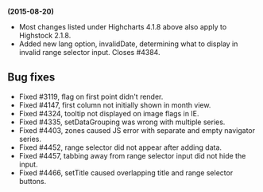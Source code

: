 **(2015-08-20)**
        
- Most changes listed under Highcharts 4.1.8 above also apply to Highstock 2.1.8.
- Added new lang option, invalidDate, determining what to display in invalid range selector input. Closes #4384.

## Bug fixes 
- Fixed #3119, flag on first point didn't render.
- Fixed #4147, first column not initially shown in month view.
- Fixed #4324, tooltip not displayed on image flags in IE.
- Fixed #4335, setDataGrouping was wrong with multiple series.
- Fixed #4403, zones caused JS error with separate and empty navigator series.
- Fixed #4452, range selector did not appear after adding data.
- Fixed #4457, tabbing away from range selector input did not hide the input.
- Fixed #4466, setTitle caused overlapping title and range selector buttons.